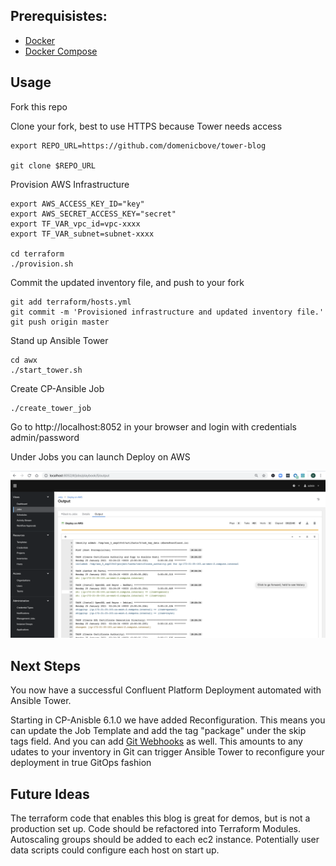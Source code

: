 ## Prerequisistes:
- [Docker](https://docs.docker.com/desktop/)
- [Docker Compose](https://docs.docker.com/compose/install/)

## Usage
Fork this repo

Clone your fork, best to use HTTPS because Tower needs access
```
export REPO_URL=https://github.com/domenicbove/tower-blog

git clone $REPO_URL
```

Provision AWS Infrastructure
```
export AWS_ACCESS_KEY_ID="key"
export AWS_SECRET_ACCESS_KEY="secret"
export TF_VAR_vpc_id=vpc-xxxx
export TF_VAR_subnet=subnet-xxxx

cd terraform
./provision.sh
```

Commit the updated inventory file, and push to your fork
```
git add terraform/hosts.yml
git commit -m 'Provisioned infrastructure and updated inventory file.'
git push origin master
```

Stand up Ansible Tower
```
cd awx
./start_tower.sh
```

Create CP-Ansible Job
```
./create_tower_job
```

Go to http://localhost:8052 in your browser and login with credentials admin/password

Under Jobs you can launch Deploy on AWS

![](screenshots/job-output.png)

## Next Steps
You now have a successful Confluent Platform Deployment automated with Ansible Tower.

Starting in CP-Anisble 6.1.0 we have added Reconfiguration. This means you can update the Job Template and add the tag "package" under the skip tags field. And you can add [Git Webhooks](https://docs.ansible.com/ansible-tower/latest/html/userguide/webhooks.html) as well. This amounts to any udates to your inventory in Git can trigger Ansible Tower to reconfigure your deployment in true GitOps fashion

## Future Ideas
The terraform code that enables this blog is great for demos, but is not a production set up. Code should be refactored into Terraform Modules. Autoscaling groups should be added to each ec2 instance. Potentially user data scripts could configure each host on start up.
